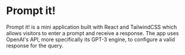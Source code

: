 # Prompt it!

Prompt it! is a mini application built with React and TailwindCSS which allows visitors to enter a prompt and receive a response. The app uses OpenAI's API, more specifically its GPT-3 engine, to configure a valid response for the query.
